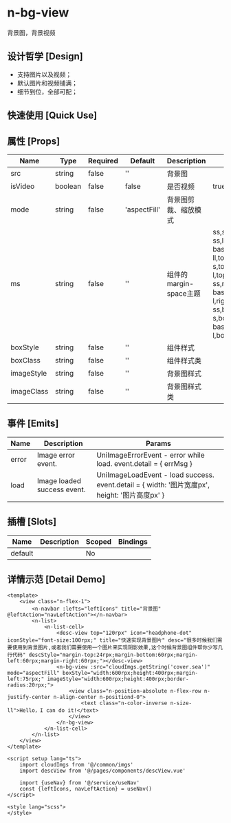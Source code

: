 # n-bg-view

背景图，背景视频

## 设计哲学 [Design]

- 支持图片以及视频；
- 默认图片和视频铺满；
- 细节到位，全部可配；

## 快速使用 [Quick Use]



## 属性 [Props]

| Name | Type | Required | Default | Description | Choices |
| --- | --- | --- | --- | --- | --- |
| src | string | false | '' | 背景图 |  | 
| isVideo | boolean | false | false | 是否视频 | true, false | 
| mode | string | false | 'aspectFill' | 背景图剪裁、缩放模式 |  | 
| ms | string | false | '' | 组件的margin-space主题 | ss,s,base,l,ll,left-ss,left-s,left-base,left-l,left-ll,top-ss,top-s,top-base,top-l,top-ll,right-ss,right-s,right-base,right-l,right-ll,bottom-ss,bottom-s,bottom-base,bottom-l,bottom-ll,auto | 
| boxStyle | string | false | '' | 组件样式 |  | 
| boxClass | string | false | '' | 组件样式类 |  | 
| imageStyle | string | false | '' | 背景图样式 |  | 
| imageClass | string | false | '' | 背景图样式类 |  | 

## 事件 [Emits]

| Name | Description | Params |
| --- | --- | --- | 
| error | Image error event. | UniImageErrorEvent - error while load. event.detail = { errMsg } |
| load | Image loaded success event. | UniImageLoadEvent - load success. event.detail = { width: '图片宽度px', height: '图片高度px' } |

## 插槽 [Slots]

| Name | Description | Scoped | Bindings |
| --- | --- | --- | --- |
| default |  | No |  |

## 详情示范 [Detail Demo]



```vue
<template>
	<view class="n-flex-1">
		<n-navbar :lefts="leftIcons" title="背景图" @leftAction="navLeftAction"></n-navbar>
		<n-list>
			<n-list-cell>
				<desc-view top="120rpx" icon="headphone-dot" iconStyle="font-size:100rpx;" title="快速实现背景图片" desc="很多时候我们需要使用到背景图片,或者我们需要使用一个图片来实现阴影效果,这个时候背景图组件帮你少写几行代码" descStyle="margin-top:24rpx;margin-bottom:60rpx;margin-left:60rpx;margin-right:60rpx;"></desc-view>
				<n-bg-view :src="cloudImgs.getString('cover.sea')" mode="aspectFill" boxStyle="width:600rpx;height:400rpx;margin-left:75rpx;" imageStyle="width:600rpx;height:400rpx;border-radius:20rpx;">
					<view class="n-position-absolute n-flex-row n-justify-center n-align-center n-positiond-0">
						<text class="n-color-inverse n-size-ll">Hello，I can do it!</text>
					</view>
				</n-bg-view>
			</n-list-cell>
		</n-list>
	</view>
</template>

<script setup lang="ts">
	import cloudImgs from '@/common/imgs'
	import descView from '@/pages/components/descView.vue'
	
	import {useNav} from '@/service/useNav'
	const {leftIcons, navLeftAction} = useNav()
</script>

<style lang="scss">
</style>

```

<DemoFrame src="https://www.redou.vip/nprox/#/pages/box/bg-view" />
